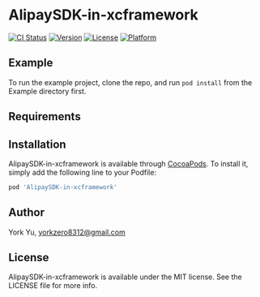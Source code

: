 # AlipaySDK-in-xcframework

[![CI Status](https://img.shields.io/travis/16892216/AlipaySDK-in-xcframework.svg?style=flat)](https://travis-ci.org/16892216/AlipaySDK-in-xcframework)
[![Version](https://img.shields.io/cocoapods/v/AlipaySDK-in-xcframework.svg?style=flat)](https://cocoapods.org/pods/AlipaySDK-in-xcframework)
[![License](https://img.shields.io/cocoapods/l/AlipaySDK-in-xcframework.svg?style=flat)](https://cocoapods.org/pods/AlipaySDK-in-xcframework)
[![Platform](https://img.shields.io/cocoapods/p/AlipaySDK-in-xcframework.svg?style=flat)](https://cocoapods.org/pods/AlipaySDK-in-xcframework)

## Example

To run the example project, clone the repo, and run `pod install` from the Example directory first.

## Requirements

## Installation

AlipaySDK-in-xcframework is available through [CocoaPods](https://cocoapods.org). To install
it, simply add the following line to your Podfile:

```ruby
pod 'AlipaySDK-in-xcframework'
```

## Author

York Yu, yorkzero8312@gmail.com

## License

AlipaySDK-in-xcframework is available under the MIT license. See the LICENSE file for more info.
